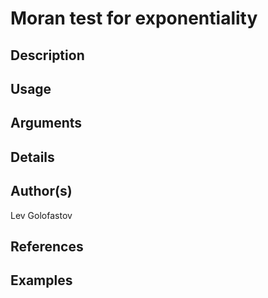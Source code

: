 # Moran test for exponentiality

## Description

## Usage

## Arguments

## Details

## Author(s)
Lev Golofastov

## References

## Examples
